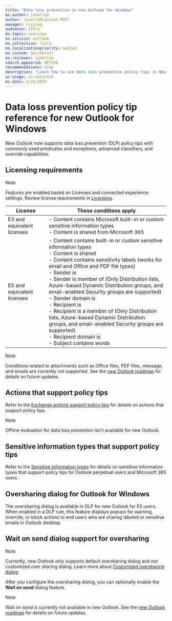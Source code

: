 ```yaml
---  
title: "Data loss prevention in new Outlook for Windows"   
ms.author: janellem  
author: JanelleMcIntosh-MSFT
manager: triciag
audience: ITPro
ms.topic: overview
ms.service: outlook  
ms.collection: Tier3
ms.localizationpriority: medium 
ms.custom: QuickDraft  
ms.reviewer: janellem  
search.appverid: MET150 
recommendations: true
description: "Learn how to use data loss prevention policy tips in New Outlook for Windows to help manage sensitive information and compliance."
ai-usage: ai-assisted  
ms.date: 1/10/2025 
---  
```


# Data loss prevention policy tip reference for new Outlook for Windows

New Outlook now supports data loss prevention (DLP) policy tips with commonly used predicates and exceptions, advanced classifiers, and override capabilities.

## Licensing requirements

> [!NOTE]
> Features are enabled based on Licenses and connected experience settings. Review license requirements in [Licensing](/purview/dlp-ol365-win32-policy-tips#licensing).

|License  |These conditions apply  |
|---------|---------|
|E3 and equivalent licenses    |- Content contains Microsoft built-in or custom sensitive information types</br>- Content is shared from Microsoft 365     |
|E5 and equivalent licenses     |- Content contains built-in or custom sensitive information types</br>- Content is shared</br>- Content contains sensitivity labels (works for email and Office and PDF file types)</br>- Sender is</br>- Sender is member of (Only Distribution lists, Azure-based Dynamic Distribution groups, and email-enabled Security groups are supported)</br>- Sender domain is</br>- Recipient is</br>- Recipient is a member of (Only Distribution lists, Azure-based Dynamic Distribution groups, and email-enabled Security groups are supported)</br>- Recipient domain is</br>- Subject contains words     |

> [!NOTE]
> Conditions related to attachments such as Office files, PDF files, message, and emails are currently not supported. See the [new Outlook roadmap](https://aka.ms/newOutlookforWindows) for details on future updates.

## Actions that support policy tips

Refer to the [Exchange actions support policy tips](/purview/dlp-ol365-win32-policy-tips#actions-that-support-policy-tips) for details on actions that support policy tips.

> [!NOTE]
> Offline evaluation for data loss prevention isn't available for new Outlook.

## Sensitive information types that support policy tips

Refer to the [Sensitive information types](/purview/dlp-ol365-win32-policy-tips#sensitive-information-types-that-support-policy-tips-for-outlook-perpetual-users) for details on sensitive information types that support policy tips for Outlook perpetual users and Microsoft 365 users.

## Oversharing dialog for Outlook for Windows

The oversharing dialog is available in DLP for new Outlook for E5 users. When enabled in a DLP rule, this feature displays popups for warning, override, or block actions to end users who are sharing labeled or sensitive emails in Outlook desktop.

## Wait on send dialog support for oversharing

> [!NOTE]
> Currently, new Outlook only supports default oversharing dialog and not customized over sharing dialog. Learn more about [Customized oversharing dialog](/purview/dlp-ol365-win32-policy-tips#customized-oversharing-dialog)

After you configure the oversharing dialog, you can optionally enable the **Wait on send** dialog feature.

> [!NOTE]
> Wait on send is currently not available in new Outlook. See the [new Outlook roadmap](https://aka.ms/newOutlookforWindows) for details on future updates.
